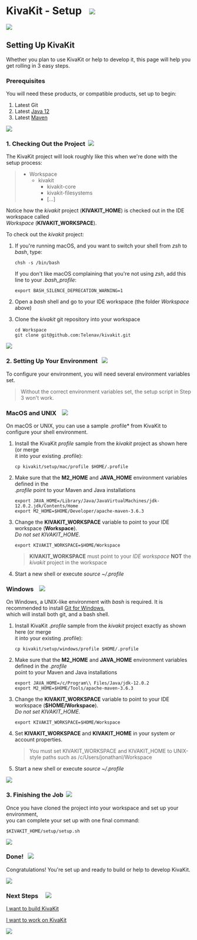 # KivaKit - Setup   ![](../../../../kivakit/https://kivakit.org/images/box-40.png)

![](../../../../kivakit/https://kivakit.org/images/horizontal-line.png)

## Setting Up KivaKit

Whether you plan to use KivaKit or help to develop it, this page will help you get rolling in 3 easy steps.

### Prerequisites

You will need these products, or compatible products, set up to begin:

1. Latest Git
2. Latest [Java 12](https://www.oracle.com/java/technologies/javase/jdk12-archive-downloads.html)
3. Latest [Maven](https://maven.apache.org/download.cgi)

![](../../../../kivakit/https://kivakit.org/images/horizontal-line.png)

### 1. Checking Out the Project  ![](../../../../kivakit/https://kivakit.org/images/down-arrow-32.png)

The KivaKit project will look roughly like this when we're done with the setup process:

> * Workspace
>   * kivakit
>     * kivakit-core
>     * kivakit-filesystems
>     * [...]

Notice how the *kivakit* project (**KIVAKIT_HOME**) is checked out in the IDE workspace called  
*Workspace* (**KIVAKIT_WORKSPACE**).

To check out the *kivakit* project:

1. If you're running macOS, and you want to switch your shell from *zsh* to *bash*, type:

       chsh -s /bin/bash

   If you don't like macOS complaining that you're not using *zsh*, add this line to your *.bash_profile*:

       export BASH_SILENCE_DEPRECATION_WARNING=1

2. Open a *bash* shell and go to your IDE workspace (the folder *Workspace* above)
3. Clone the *kivakit* git repository into your workspace
   
       cd Workspace 
       git clone git@github.com:Telenav/kivakit.git

![](../../../../kivakit/https://kivakit.org/images/horizontal-line.png)

### 2. Setting Up Your Environment   ![](../../../../kivakit/https://kivakit.org/images/box-40.png)

To configure your environment, you will need several environment variables set.

> Without the correct environment variables set, the setup script in Step 3 won't work.

### MacOS and UNIX    ![](../../../../kivakit/https://kivakit.org/images/bluebook-32.png)

On macOS or UNIX, you can use a sample .profile* from KivaKit to configure your shell environment.

1. Install the KivaKit *profile* sample from the *kivakit* project as shown here (or merge  
   it into your existing .profile):

       cp kivakit/setup/mac/profile $HOME/.profile

2. Make sure that the **M2_HOME** and **JAVA_HOME** environment variables defined in the  
   *.profile* point to your Maven and Java installations

       export JAVA_HOME=/Library/Java/JavaVirtualMachines/jdk-12.0.2.jdk/Contents/Home 
       export M2_HOME=$HOME/Developer/apache-maven-3.6.3

3. Change the **KIVAKIT_WORKSPACE** variable to point to your IDE workspace (**Workspace**).  
   _Do not set KIVAKIT_HOME._

       export KIVAKIT_WORKSPACE=$HOME/Workspace

   > **KIVAKIT_WORKSPACE** must point to your *IDE workspace* **NOT** the *kivakit* project in the workspace

4. Start a new shell or execute *source ~/.profile*

### Windows &nbsp;&nbsp; ![](../../../../kivakit/https://kivakit.org/images/window-32.png)

On Windows, a UNIX-like environment with *bash* is required. It is recommended to install [Git for Windows](https://gitforwindows.org/),  
which will install both git, and a bash shell.

1. Install KivaKit *.profile* sample from the *kivakit* project exactly as shown here (or merge  
   it into your existing .profile):

       cp kivakit/setup/windows/profile $HOME/.profile

2. Make sure that the **M2_HOME** and **JAVA_HOME** environment variables defined in the *.profile*  
   point to your Maven and Java installations

       export JAVA_HOME=/c/Program\\ Files/Java/jdk-12.0.2 
       export M2_HOME=$HOME/Tools/apache-maven-3.6.3

3. Change the **KIVAKIT_WORKSPACE** variable to point to your IDE workspace (**$HOME/Workspace**).  
   _Do not set KIVAKIT_HOME._

       export KIVAKIT_WORKSPACE=$HOME/Workspace

4. Set **KIVAKIT_WORKSPACE** and **KIVAKIT_HOME** in your system or account properties.

   > You must set KIVAKIT_WORKSPACE and KIVAKIT_HOME to UNIX-style paths such as /c/Users/jonathanl/Workspace

5. Start a new shell or execute *source ~/.profile*

![](../../../../kivakit/https://kivakit.org/images/horizontal-line.png)

### 3. Finishing the Job  ![](../../../../kivakit/https://kivakit.org/images/stars-48.png)

Once you have cloned the project into your workspace and set up your environment,  
you can complete your set up with one final command:

    $KIVAKIT_HOME/setup/setup.sh

![](../../../../kivakit/https://kivakit.org/images/horizontal-line.png)

### Done!   ![](../../../../kivakit/https://kivakit.org/images/rocket-40.png)

Congratulations! You're set up and ready to build or help to develop KivaKit.

![](../../../../kivakit/https://kivakit.org/images/horizontal-line.png)

### Next Steps &nbsp; &nbsp;  ![](../../../../kivakit/https://kivakit.org/images/footprints-40.png)

[I want to build KivaKit](building.md)

[I want to work on KivaKit](../developing/index.md)


![](../../../../kivakit/https://kivakit.org/images/horizontal-line.png)
